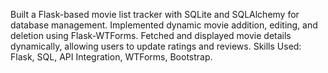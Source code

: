 Built a Flask-based movie list tracker with SQLite and SQLAlchemy for database management.
Implemented dynamic movie addition, editing, and deletion using Flask-WTForms.
Fetched and displayed movie details dynamically, allowing users to update ratings and reviews.
Skills Used: Flask, SQL, API Integration, WTForms, Bootstrap.
